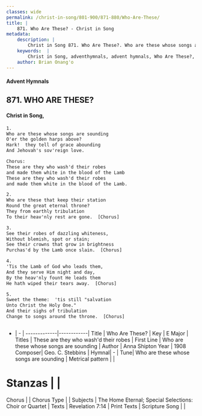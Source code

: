 ```yaml
---
classes: wide
permalink: /christ-in-song/801-900/871-880/Who-Are-These/
title: |
    871. Who Are These? - Christ in Song
metadata:
    description: |
        Christ in Song 871. Who Are These?. Who are these whose songs are sounding O'er the golden harps above? Hark!  they tell of grace abounding And Jehovah's sov'reign love. Chorus: These are they who wash'd their robes and made them white in the blood of the Lamb These are they who wash'd their robes  and made them white in the blood of the Lamb.
    keywords:  |
        Christ in Song, adventhymnals, advent hymnals, Who Are These?, Who are these whose songs are sounding. These are they who wash'd their robes
    author: Brian Onang'o
---
```


#### Advent Hymnals
## 871. WHO ARE THESE?
####  Christ in Song,

```txt
1.
Who are these whose songs are sounding
O'er the golden harps above?
Hark!  they tell of grace abounding
And Jehovah's sov'reign love.

Chorus:
These are they who wash'd their robes
and made them white in the blood of the Lamb
These are they who wash'd their robes 
and made them white in the blood of the Lamb.

2.
Who are these that keep their station
Round the great eternal throne?
They from earthly tribulation
To their heav'nly rest are gone.  [Chorus]

3.
See their robes of dazzling whiteness,
Without blemish, spot or stain;
See their crowns that grow in brightness
Purchas'd by the Lamb once slain.  [Chorus]

4.
'Tis the Lamb of God who leads them,
And they serve Him night and day,
By the heav'nly fount He leads them
He hath wiped their tears away.  [Chorus]

5.
Sweet the theme:  'tis still "salvation 
Unto Christ the Holy One."
And their sighs of tribulation
Change to songs around the throne.  [Chorus]



```

- |   -  |
-------------|------------|
Title | Who Are These? |
Key | E Major |
Titles | These are they who wash'd their robes |
First Line | Who are these whose songs are sounding |
Author | Anna Shipton
Year | 1908
Composer| Geo. C. Stebbins |
Hymnal|  - |
Tune| Who are these whose songs are sounding |
Metrical pattern | |
# Stanzas |  |
Chorus |  |
Chorus Type |  |
Subjects | The Home Eternal; Special Selections: Choir or Quartet |
Texts | Revelation 7:14 |
Print Texts | 
Scripture Song |  |
    
